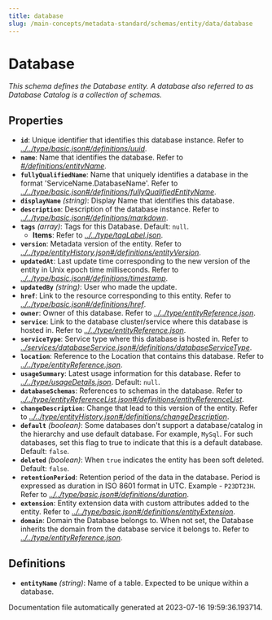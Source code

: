 ```yaml
---
title: database
slug: /main-concepts/metadata-standard/schemas/entity/data/database
---
```


# Database

*This schema defines the Database entity. A database also referred to as Database Catalog is a collection of schemas.*

## Properties

- **`id`**: Unique identifier that identifies this database instance. Refer to *[../../type/basic.json#/definitions/uuid](#/../type/basic.json#/definitions/uuid)*.
- **`name`**: Name that identifies the database. Refer to *[#/definitions/entityName](#definitions/entityName)*.
- **`fullyQualifiedName`**: Name that uniquely identifies a database in the format 'ServiceName.DatabaseName'. Refer to *[../../type/basic.json#/definitions/fullyQualifiedEntityName](#/../type/basic.json#/definitions/fullyQualifiedEntityName)*.
- **`displayName`** *(string)*: Display Name that identifies this database.
- **`description`**: Description of the database instance. Refer to *[../../type/basic.json#/definitions/markdown](#/../type/basic.json#/definitions/markdown)*.
- **`tags`** *(array)*: Tags for this Database. Default: `null`.
  - **Items**: Refer to *[../../type/tagLabel.json](#/../type/tagLabel.json)*.
- **`version`**: Metadata version of the entity. Refer to *[../../type/entityHistory.json#/definitions/entityVersion](#/../type/entityHistory.json#/definitions/entityVersion)*.
- **`updatedAt`**: Last update time corresponding to the new version of the entity in Unix epoch time milliseconds. Refer to *[../../type/basic.json#/definitions/timestamp](#/../type/basic.json#/definitions/timestamp)*.
- **`updatedBy`** *(string)*: User who made the update.
- **`href`**: Link to the resource corresponding to this entity. Refer to *[../../type/basic.json#/definitions/href](#/../type/basic.json#/definitions/href)*.
- **`owner`**: Owner of this database. Refer to *[../../type/entityReference.json](#/../type/entityReference.json)*.
- **`service`**: Link to the database cluster/service where this database is hosted in. Refer to *[../../type/entityReference.json](#/../type/entityReference.json)*.
- **`serviceType`**: Service type where this database is hosted in. Refer to *[../services/databaseService.json#/definitions/databaseServiceType](#/services/databaseService.json#/definitions/databaseServiceType)*.
- **`location`**: Reference to the Location that contains this database. Refer to *[../../type/entityReference.json](#/../type/entityReference.json)*.
- **`usageSummary`**: Latest usage information for this database. Refer to *[../../type/usageDetails.json](#/../type/usageDetails.json)*. Default: `null`.
- **`databaseSchemas`**: References to schemas in the database. Refer to *[../../type/entityReferenceList.json#/definitions/entityReferenceList](#/../type/entityReferenceList.json#/definitions/entityReferenceList)*.
- **`changeDescription`**: Change that lead to this version of the entity. Refer to *[../../type/entityHistory.json#/definitions/changeDescription](#/../type/entityHistory.json#/definitions/changeDescription)*.
- **`default`** *(boolean)*: Some databases don't support a database/catalog in the hierarchy and use default database. For example, `MySql`. For such databases, set this flag to true to indicate that this is a default database. Default: `false`.
- **`deleted`** *(boolean)*: When `true` indicates the entity has been soft deleted. Default: `false`.
- **`retentionPeriod`**: Retention period of the data in the database. Period is expressed as duration in ISO 8601 format in UTC. Example - `P23DT23H`. Refer to *[../../type/basic.json#/definitions/duration](#/../type/basic.json#/definitions/duration)*.
- **`extension`**: Entity extension data with custom attributes added to the entity. Refer to *[../../type/basic.json#/definitions/entityExtension](#/../type/basic.json#/definitions/entityExtension)*.
- **`domain`**: Domain the Database belongs to. When not set, the Database inherits the domain from the database service it belongs to. Refer to *[../../type/entityReference.json](#/../type/entityReference.json)*.
## Definitions

- <a id="definitions/entityName"></a>**`entityName`** *(string)*: Name of a table. Expected to be unique within a database.


Documentation file automatically generated at 2023-07-16 19:59:36.193714.
